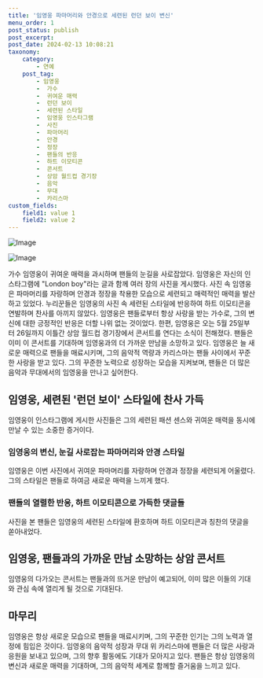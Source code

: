 ```yaml
---
title: '임영웅 파마머리와 안경으로 세련된 런던 보이 변신'
menu_order: 1
post_status: publish
post_excerpt: 
post_date: 2024-02-13 10:08:21
taxonomy:
    category:
        - 연예
    post_tag:
        - 임영웅
        -  가수
        -  귀여운 매력
        -  런던 보이
        -  세련된 스타일
        -  임영웅 인스타그램
        -  사진
        -  파마머리
        -  안경
        -  정장
        -  팬들의 반응
        -  하트 이모티콘
        -  콘서트
        -  상암 월드컵 경기장
        -  음악
        -  무대
        -  카리스마
custom_fields:
    field1: value 1
    field2: value 2
---
```


![Image](https://ssl.pstatic.net/mimgnews/image/396/2024/02/12/0000667331_001_20240212162201439.jpg?type=w540)

![Image](https://mimgnews.pstatic.net/image/396/2024/02/12/0000667331_002_20240212162201456.jpg?type=w540)

가수 임영웅이 귀여운 매력을 과시하며 팬들의 눈길을 사로잡았다. 임영웅은 자신의 인스타그램에 "London boy"라는 글과 함께 여러 장의 사진을 게시했다. 사진 속 임영웅은 파마머리를 자랑하며 안경과 정장을 착용한 모습으로 세련되고 매력적인 매력을 발산하고 있었다.
누리꾼들은 임영웅의 사진 속 세련된 스타일에 반응하여 하트 이모티콘을 연발하며 찬사를 아끼지 않았다. 임영웅은 팬들로부터 항상 사랑을 받는 가수로, 그의 변신에 대한 긍정적인 반응은 더할 나위 없는 것이었다.
한편, 임영웅은 오는 5월 25일부터 26일까지 이틀간 상암 월드컵 경기장에서 콘서트를 연다는 소식이 전해졌다. 팬들은 이미 이 콘서트를 기대하며 임영웅과의 더 가까운 만남을 소망하고 있다.
임영웅은 늘 새로운 매력으로 팬들을 매료시키며, 그의 음악적 역량과 카리스마는 팬들 사이에서 꾸준한 사랑을 받고 있다. 그의 꾸준한 노력으로 성장하는 모습을 지켜보며, 팬들은 더 많은 음악과 무대에서의 임영웅을 만나고 싶어한다.
## 임영웅, 세련된 '런던 보이' 스타일에 찬사 가득
임영웅이 인스타그램에 게시한 사진들은 그의 세련된 패션 센스와 귀여운 매력을 동시에 만날 수 있는 소중한 증거이다. 
### 임영웅의 변신, 눈길 사로잡는 파마머리와 안경 스타일
임영웅은 이번 사진에서 귀여운 파마머리를 자랑하며 안경과 정장을 세련되게 어울렸다. 그의 스타일은 팬들로 하여금 새로운 매력을 느끼게 했다.
### 팬들의 열렬한 반응, 하트 이모티콘으로 가득한 댓글들
사진을 본 팬들은 임영웅의 세련된 스타일에 환호하며 하트 이모티콘과 칭찬의 댓글을 쏟아내었다.
## 임영웅, 팬들과의 가까운 만남 소망하는 상암 콘서트
임영웅의 다가오는 콘서트는 팬들과의 뜨거운 만남이 예고되어, 이미 많은 이들의 기대와 관심 속에 열리게 될 것으로 기대된다.
## 마무리
임영웅은 항상 새로운 모습으로 팬들을 매료시키며, 그의 꾸준한 인기는 그의 노력과 열정에 힘입은 것이다. 임영웅의 음악적 성장과 무대 위 카리스마에 팬들은 더 많은 사랑과 응원을 보내고 있으며, 그의 향후 활동에도 기대가 모아지고 있다. 팬들은 항상 임영웅의 변신과 새로운 매력을 기대하며, 그의 음악적 세계로 함께할 즐거움을 느끼고 있다.
